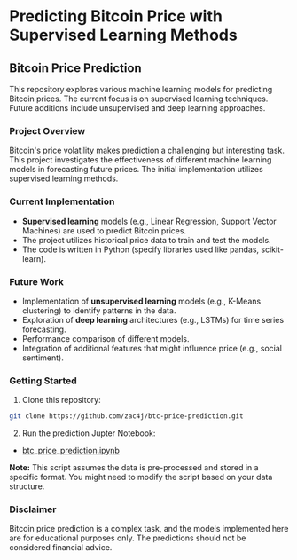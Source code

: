 # Predicting Bitcoin Price with Supervised Learning Methods

## Bitcoin Price Prediction

This repository explores various machine learning models for predicting Bitcoin prices. The current focus is on supervised learning techniques. Future additions include unsupervised and deep learning approaches.

### Project Overview

Bitcoin's price volatility makes prediction a challenging but interesting task. This project investigates the effectiveness of different machine learning models in forecasting future prices. The initial implementation utilizes supervised learning methods.

### Current Implementation

* **Supervised learning** models (e.g., Linear Regression, Support Vector Machines) are used to predict Bitcoin prices.
* The project utilizes historical price data to train and test the models.
* The code is written in Python (specify libraries used like pandas, scikit-learn).

### Future Work

* Implementation of **unsupervised learning** models (e.g., K-Means clustering) to identify patterns in the data.
* Exploration of **deep learning** architectures (e.g., LSTMs) for time series forecasting.
* Performance comparison of different models.
* Integration of additional features that might influence price (e.g., social sentiment).

### Getting Started

1. Clone this repository:

```bash
git clone https://github.com/zac4j/btc-price-prediction.git
```

2. Run the prediction Jupter Notebook:

- [btc_price_prediction.ipynb](https://github.com/zac4j/btc-price-prediction/blob/main/btc_price_prediction.ipynb)

**Note:** This script assumes the data is pre-processed and stored in a specific format. You might need to modify the script based on your data structure.

### Disclaimer

Bitcoin price prediction is a complex task, and the models implemented here are for educational purposes only. The predictions should not be considered financial advice.

